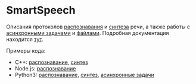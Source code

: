 # SmartSpeech

Описания протоколов [распознавания](recognition/v1/recognition.proto) и [синтеза](synthesis/v1/synthesis.proto) речи,
а также работы с [асинхронными задачами](task/v1/task.proto) и [файлами](task/v1/storage.proto).
Подробная документация находится [тут](https://developer.sberdevices.ru/docs/ru/smartservices/smartspeech).

Примеры кода:
* C++: [распознавание](recognition/v1/cpp), [синтез](synthesis/v1/cpp)
* Node.js: [распознавание](recognition/v1/nodejs)
* Python3: [распознавание](recognition/v1/python3), [синтез](synthesis/v1/python3), [асинхронные задачи](task/v1/python3)
